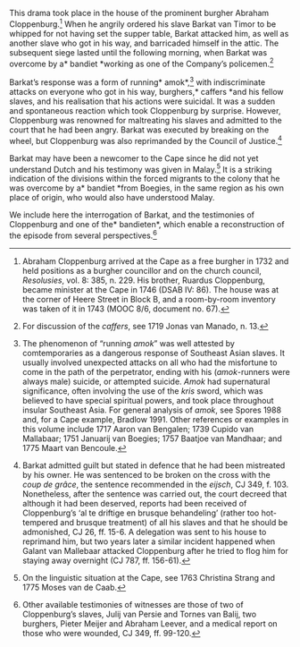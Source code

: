 This drama took place in the house of the prominent burgher Abraham Cloppenburg.[^1] When he angrily ordered his slave Barkat van Timor to be whipped for not having set the supper table, Barkat attacked him, as well as another slave who got in his way, and barricaded himself in the attic. The subsequent siege lasted until the following morning, when Barkat was overcome by a* bandiet *working as one of the Company’s policemen.[^2]

Barkat’s response was a form of running* amok*,[^3] with indiscriminate attacks on everyone who got in his way, burghers,* caffers *and his fellow slaves, and his realisation that his actions were suicidal. It was a sudden and spontaneous reaction which took Cloppenburg by surprise. However, Cloppenburg was renowned for maltreating his slaves and admitted to the court that he had been angry. Barkat was executed by breaking on the wheel, but Cloppenburg was also reprimanded by the Council of Justice.[^4]

Barkat may have been a newcomer to the Cape since he did not yet understand Dutch and his testimony was given in Malay.[^5] It is a striking indication of the divisions within the forced migrants to the colony that he was overcome by a* bandiet *from Boegies, in the same region as his own place of origin, who would also have understood Malay.

We include here the interrogation of Barkat, and the testimonies of Cloppenburg and one of the* bandieten*, which enable a reconstruction of the episode from several perspectives.[^6]

[^1]: Abraham Cloppenburg arrived at the Cape as a free burgher in 1732 and held positions as a burgher councillor and on the church council, *Resolusies*, vol. 8: 385, n. 229. His brother, Ruardus Cloppenburg, became minister at the Cape in 1746 (DSAB IV: 86). The house was at the corner of Heere Street in Block B, and a room-by-room inventory was taken of it in 1743 (MOOC 8/6, document no. 67).

[^2]: For discussion of the *caffers*, see 1719 Jonas van Manado, n. 13.

[^3]: The phenomenon of “running *amok*” was well attested by comtemporaries as a dangerous response of Southeast Asian slaves. It usually involved unexpected attacks on all who had the misfortune to come in the path of the perpetrator, ending with his (*amok*-runners were always male) suicide, or attempted suicide. *Amok* had supernatural significance, often involving the use of the *kris* sword, which was believed to have special spiritual powers, and took place throughout insular Southeast Asia. For general analysis of *amok*, see Spores 1988 and, for a Cape example, Bradlow 1991. Other references or examples in this volume include 1717 Aaron van Bengalen; 1739 Cupido van Mallabaar; 1751 Januarij van Boegies; 1757 Baatjoe van Mandhaar; and 1775 Maart van Bencoule.

[^4]: Barkat admitted guilt but stated in defence that he had been mistreated by his owner. He was sentenced to be broken on the cross with the *coup de grâce*, the sentence recommended in the *eijsch*, CJ 349, f. 103. Nonetheless, after the sentence was carried out, the court decreed that although it had been deserved, reports had been received of Cloppenburg’s ‘al te driftige en brusque behandeling’ (rather too hot-tempered and brusque treatment) of all his slaves and that he should be admonished, CJ 26, ff. 15-6. A delegation was sent to his house to reprimand him, but two years later a similar incident happened when Galant van Mallebaar attacked Cloppenburg after he tried to flog him for staying away overnight (CJ 787, ff. 156-61).

[^5]: On the linguistic situation at the Cape, see 1763 Christina Strang and 1775 Moses van de Caab.

[^6]: Other available testimonies of witnesses are those of two of Cloppenburg’s slaves, Julij van Persie and Tornes van Balij, two burghers, Pieter Meijer and Abraham Leever, and a medical report on those who were wounded, CJ 349, ff. 99-120.